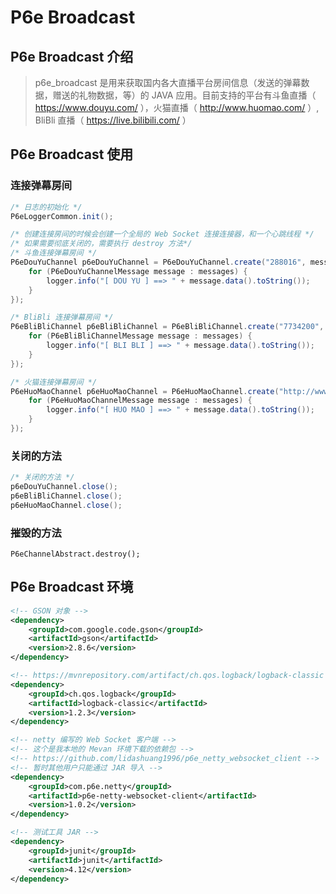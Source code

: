 # P6e Broadcast



## P6e Broadcast 介绍

> p6e_broadcast 是用来获取国内各大直播平台房间信息（发送的弹幕数据，赠送的礼物数据，等）的 JAVA 应用。目前支持的平台有斗鱼直播（ https://www.douyu.com/ ），火猫直播（ http://www.huomao.com/ ）, BliBli 直播（ https://live.bilibili.com/ ）

## P6e Broadcast 使用

### 连接弹幕房间

``` java
/* 日志的初始化 */
P6eLoggerCommon.init();

/* 创建连接房间的时候会创建一个全局的 Web Socket 连接连接器，和一个心跳线程 */
/* 如果需要彻底关闭的，需要执行 destroy 方法*/
/* 斗鱼连接弹幕房间 */
P6eDouYuChannel p6eDouYuChannel = P6eDouYuChannel.create("288016", messages -> {
    for (P6eDouYuChannelMessage message : messages) {
        logger.info("[ DOU YU ] ==> " + message.data().toString());
    }
});

/* BliBli 连接弹幕房间 */
P6eBliBliChannel p6eBliBliChannel = P6eBliBliChannel.create("7734200", messages -> {
    for (P6eBliBliChannelMessage message : messages) {
        logger.info("[ BLI BLI ] ==> " + message.data().toString());
    }
});

/* 火猫连接弹幕房间 */
P6eHuoMaoChannel p6eHuoMaoChannel = P6eHuoMaoChannel.create("http://www.huomao.com/138569", messages -> {
    for (P6eHuoMaoChannelMessage message : messages) {
        logger.info("[ HUO MAO ] ==> " + message.data().toString());
    }
});
```

### 关闭的方法

``` java
/* 关闭的方法 */
p6eDouYuChannel.close();
p6eBliBliChannel.close();
p6eHuoMaoChannel.close();
```

### 摧毁的方法

```
P6eChannelAbstract.destroy();
```



## P6e Broadcast 环境

``` xml
<!-- GSON 对象 -->
<dependency>
    <groupId>com.google.code.gson</groupId>
    <artifactId>gson</artifactId>
    <version>2.8.6</version>
</dependency>

<!-- https://mvnrepository.com/artifact/ch.qos.logback/logback-classic -->
<dependency>
    <groupId>ch.qos.logback</groupId>
    <artifactId>logback-classic</artifactId>
    <version>1.2.3</version>
</dependency>

<!-- netty 编写的 Web Socket 客户端 -->
<!-- 这个是我本地的 Mevan 环境下载的依赖包 -->
<!-- https://github.com/lidashuang1996/p6e_netty_websocket_client -->
<!-- 暂时其他用户只能通过 JAR 导入 -->
<dependency>
    <groupId>com.p6e.netty</groupId>
    <artifactId>p6e-netty-websocket-client</artifactId>
    <version>1.0.2</version>
</dependency>

<!-- 测试工具 JAR -->
<dependency>
    <groupId>junit</groupId>
    <artifactId>junit</artifactId>
    <version>4.12</version>
</dependency>
```







